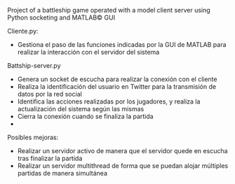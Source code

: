 Project of a battleship game operated with a model client server using Python socketing and MATLAB© GUI

Cliente.py:

  - Gestiona el paso de las funciones indicadas por la GUI de MATLAB para realizar la interacción con el servidor del sistema

Battship-server.py

  - Genera un socket de escucha para realizar la conexión con el cliente
  - Realiza la identificación del usuario en Twitter para la transmisión de datos por la red social
  - Identifica las acciones realizadas por los jugadores, y realiza la actualización del sistema según las mismas
  - Cierra la conexión cuando se finaliza la partida
  - 
Posibles mejoras:

  - Realizar un servidor activo de manera que el servidor quede en escucha tras finalizar la partida
  - Realizar un servidor multithread de forma que se puedan alojar múltiples partidas de manera simultánea
